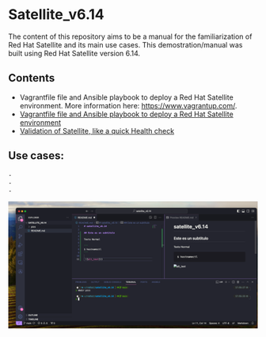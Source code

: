 # Satellite_v6.14

The content of this repository aims to be a manual for the familiarization of Red Hat Satellite and its main use cases. This demostration/manual was built using Red Hat Satellite version 6.14.

## Contents

- Vagrantfile file and Ansible playbook to deploy a Red Hat Satellite environment. More information here: https://www.vagrantup.com/.
- [Vagrantfile file and Ansible playbook to deploy a Red Hat Satellite environment](Satellite_env/README.md)
- [Validation of Satellite, like a quick Health check](docs/VALIDATE_SATELLITE.md)

## Use cases:
    - 
    - 
    - 


 ![alt_text](pics/test.png)